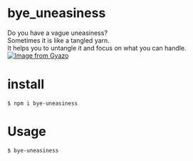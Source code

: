 # bye_uneasiness
Do you have a vague uneasiness?<br>
Sometimes it is like a tangled yarn.<br>
It helps you to untangle it and focus on what you can handle.
<br>
[![Image from Gyazo](https://i.gyazo.com/175302b929f4a687719d48c277cd5429.gif)](https://gyazo.com/175302b929f4a687719d48c277cd5429)

# install
`$ npm i bye-uneasiness`

# Usage
`$ bye-uneasiness`
